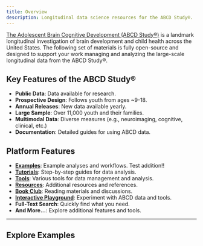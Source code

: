 ```yaml
---
title: Overview
description: Longitudinal data science resources for the ABCD Study®.
---
```


[The Adolescent Brain Cognitive Development (ABCD Study®)](https://abcdstudy.org/) is a landmark longitudinal investigation of brain development and child health across the United States. The following set of materials is fully open-source and designed to support your work managing and analyzing the large-scale longitudinal data from the ABCD Study®.

## Key Features of the ABCD Study®

- **Public Data**: Data available for research.
- **Prospective Design**: Follows youth from ages ~9-18.
- **Annual Releases**: New data available yearly.
- **Large Sample**: Over 11,000 youth and their families.
- **Multimodal Data**: Diverse measures (e.g., neuroimaging, cognitive, clinical, etc.)
- **Documentation**: Detailed guides for using ABCD data.

## Platform Features

- **[Examples](#)**: Example analyses and workflows. Test addition!!
- **[Tutorials](#)**: Step-by-step guides for data analysis.
- **[Tools](#)**: Various tools for data management and analysis.
- **[Resources](#)**: Additional resources and references.
- **[Book Club](#)**: Reading materials and discussions.
- **[Interactive Playground](#)**: Experiment with ABCD data and tools.
- **Full-Text Search**: Quickly find what you need.
- **And More...**: Explore additional features and tools.

---

## Explore Examples

<ArticleList />
